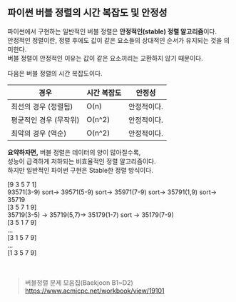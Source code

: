 ## 파이썬 버블 정렬의 시간 복잡도 및 안정성
파이썬에서 구현하는 일반적인 버블 정렬은 **안정적인(stable) 정렬 알고리즘**이다. <br>
안정적인 정렬이란, 정렬 후에도 값이 같은 요소들의 상대적인 순서가 유지되는 것을 의미한다. <br>
버블 정렬이 안정적인 이유는 값이 같은 요소끼리는 교환하지 않기 때문이다.

다음은 버블 정렬의 시간 복잡도이다.

| 경우             | 시간 복잡도 | 안정성 |
| ---------------- | ----------- | ------ |
| 최선의 경우 (정렬됨) | O(n)        | 안정적이다. |
| 평균적인 경우 (무작위) | O(n^2)      | 안정적이다. |
| 최악의 경우 (역순)   | O(n^2)      | 안정적이다. |

**요약하자면,** 버블 정렬은 데이터의 양이 많아질수록, <br>
성능이 급격하게 저하되는 비효율적인 정렬 알고리즘이다. <br>
하지만 일반적인 파이썬 구현은 Stable한 정렬 방식이다. <br>

[9 3 5 7 1]  <br>
93571(3-9) sort-> 39571(5-9) sort-> 35971(7-9) sort-> 35791(1,9) sort-> 35719 <br>
[3 5 7 1 9]<br>
35719(3-5) -> 35719(5,7)-> 35179(1-7) sort -> 35179(7-9)<br>
[3 5 1 7 9]<br>
...<br>
[3 1 5 7 9]<br>
...<br>
[1 3 5 7 9]<br>
<br>
<br>
>버블정렬 문제 모음집(Baekjoon B1~D2) <br>
https://www.acmicpc.net/workbook/view/19101<br>
